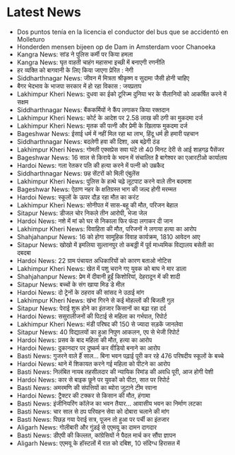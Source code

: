 # Latest News
-  Dos puntos tenía en la licencia el conductor del bus que se accidentó en Molleturo
-  Honderden mensen bijeen op de Dam in Amsterdam voor Chanoeka
-  Kangra News: सांड ने पुलिस कर्मी पर किया हमला
-  Kangra News: घृत वाहती चाहंग महासभा इच्छी में बनाएगी रणनीति
-  हर व्यक्ति को बागवानी के लिए किया जाएगा प्रेरित : नेगी
-  Siddharthnagar News: जीवन में मित्रता श्रीकृष्ण व सुदामा जैसी होनी चाहिए
-  बैगर भेदभाव के भाजपा सरकार में हो रहा विकास : जयप्रताप
-  Lakhimpur Kheri News: दुधवा का ईको टूरिज्म दुनिया भर के सैलानियों को आकर्षित करने में सक्षम
-  Siddharthnagar News: बैंककर्मियों ने कैंप लगाकर किया रक्तदान
-  Lakhimpur Kheri News: कोर्ट के आदेश पर 2.58 लाख की ठगी का मुकदमा दर्ज
-  Lakhimpur Kheri News: मृतक की पत्नी और प्रेमी के खिलाफ मुकदमा दर्ज
-  Bageshwar News: ईसाई धर्म में नहीं मिल रहा था लाभ, हिंदू धर्म ही हमारी पहचान
-  Siddharthnagar News: बदलेगी हवा की दिशा, अब बढ़ेगी ठंड
-  Lakhimpur Kheri News: गोमती एक्सप्रेस सवा घंटे तो 40 मिनट देरी से आई शाहगढ़ पैसेंजर
-  Bageshwar News: 16 साल से किराये के भवन में संचालित है बागेश्वर का एआरटीओ कार्यालय
-  Hardoi News: गला रेतकर पति की हत्या करने में पत्नी को उम्रकैद
-  Siddharthnagar News: छह सेंटरों को मिली एंबुलेंस
-  Lakhimpur Kheri News: पुलिस के हत्थे चढ़े लूटपाट करने वाले तीन बदमाश
-  Bageshwar News: ऐठाण नहर के क्षतिग्रस्त भाग की जल्द होगी मरम्मत
-  Hardoi News: स्कूलों के ऊपर दौड़ रहा मौत का करंट
-  Lakhimpur Kheri News: सोनीपत में सास-बहू की मौत, परिजन बेहाल
-  Sitapur News: डीजल चोर निकले तीन आरोपी, भेजा जेल
-  Hardoi News: नशे में मां को घर से निकाला फिर फंदा लगाकर दी जान
-  Lakhimpur Kheri News: विवाहिता की मौत, परिजनों ने लगाया हत्या का आरोप
-  Shahjahanpur News: 16 को होगा सामूहिक विवाह कार्यक्रम, 1810 आवेदन आए
-  Sitapur News: खोखो में इमलिया सुल्तानपुर तो कबड्डी में पूर्व माध्यमिक विद्यालय बसेती का दबदबा
-  Hardoi News: 22 ग्राम पंचायत अधिकारियों को कारण बताओ नोटिस
-  Lakhimpur Kheri News: खेत में पशु चराने गए युवक को बाघ ने मार डाला
-  Shahjahanpur News: प्रेम में दीवानी हुईं किशोरियां, देहरादून में की शादी
-  Sitapur News: बच्चों के संग खाया मिड डे मील
-  Hardoi News: दो ट्रेनों के ठहराव की सांसद ने उठाई मांग
-  Lakhimpur Kheri News: खंभा गिरने से कई मोहल्लों की बिजली गुल
-  Sitapur News: पेराई शुरू होने का इंतजार किसानों का बढ़ा रहा दर्द
-  Hardoi News: ससुरालीजनों की पिटाई से महिला का गर्भपात, रिपोर्ट
-  Lakhimpur Kheri News: मंडी परिषद की 150 से ज्यादा सड़कें जानलेवा
-  Sitapur News: 40 विद्यालयों का हुआ निपुण आकलन, एप से भेजी रिपोर्ट
-  Hardoi News: प्रसव के बाद महिला की मौत, हत्या का आरोप
-  Hardoi News: दुकानदार पर दुष्कर्म कर वीडियो बनाने का आरोप
-  Basti News: गुजरने वाले हैंं साल... बिना भवन पढ़ाई पूरी कर रहे 476 परिषदीय स्कूलों के बच्चे
-  Hardoi News: थाने में शिकायत करने गई महिला को पीटने का आरोप
-  Basti News: निलंबित नायब तहसीलदार की न्यायिक रिमांड की अवधि पूरी, आज होगी पेशी
-  Hardoi News: कार से बाइक छूने पर युवकों को पीटा, सात पर रिपोर्ट
-  Basti News: अमरमणि की संपत्तियों का ब्योरा जुटाने टीम रवाना
-  Hardoi News: ट्रैक्टर की टक्कर से किसान की मौत, हंगामा
-  Basti News: इंजीनियरिंग कॉलेज का भवन तैयार... आवासीय भवन का निर्माण लटका
-  Basti News: चार साल से ठप परिवहन सेवा को दोबारा चलाने की मांग
-  Basti News: पिछड़ गया पेराई सत्र, पूजन तो हुआ पर पर्ची का इंतजार
-  Aligarh News: गोलीबारी और गुंडई से एएमयू का दामन दागदार
-  Basti News: डीएपी की किल्लत, कांग्रेसियों ने पैदल मार्च कर सौंपा ज्ञापन
-  Aligarh News: एएमयू के हॉस्टलों में रात को दबिश, 10 संदिग्ध हिरासत में
